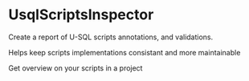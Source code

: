 # UsqlScriptsInspector

Create a report of U-SQL scripts annotations, and validations.

Helps keep scripts implementations consistant and more maintainable

Get overview on your scripts in a project
